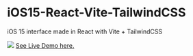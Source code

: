 # iOS15-React-Vite-TailwindCSS
iOS 15 interface made in React with Vite + TailwindCSS

<img src='https://i.postimg.cc/662rpKgr/Captura-de-pantalla-2022-12-30-114351.png' border='0' />
<a href="https://precious-tanuki-83fc39.netlify.app/">See Live Demo here.</a>
